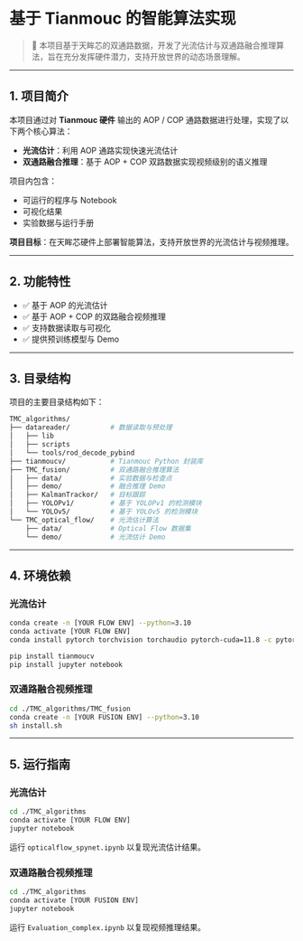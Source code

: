 # 基于 Tianmouc 的智能算法实现

> 🚀 本项目基于天眸芯的双通路数据，开发了光流估计与双通路融合推理算法，旨在充分发挥硬件潜力，支持开放世界的动态场景理解。

---

## 1. 项目简介

本项目通过对 **Tianmouc 硬件** 输出的 AOP / COP 通路数据进行处理，实现了以下两个核心算法：

* **光流估计**：利用 AOP 通路实现快速光流估计
* **双通路融合推理**：基于 AOP + COP 双路数据实现视频级别的语义推理

项目内包含：

* 可运行的程序与 Notebook
* 可视化结果
* 实验数据与运行手册

**项目目标**：在天眸芯硬件上部署智能算法，支持开放世界的光流估计与视频推理。

---

## 2. 功能特性

* ✅ 基于 AOP 的光流估计
* ✅ 基于 AOP + COP 的双路融合视频推理
* ✅ 支持数据读取与可视化
* ✅ 提供预训练模型与 Demo

---

## 3. 目录结构

项目的主要目录结构如下：

```bash
TMC_algorithms/
├── datareader/          # 数据读取与预处理
│   ├── lib
│   ├── scripts
│   └── tools/rod_decode_pybind
├── tianmoucv/           # Tianmouc Python 封装库
├── TMC_fusion/          # 双通路融合推理算法
│   ├── data/            # 实验数据与检查点
│   ├── demo/            # 融合推理 Demo
│   ├── KalmanTrackor/   # 目标跟踪
│   ├── YOLOPv1/         # 基于 YOLOPv1 的检测模块
│   └── YOLOv5/          # 基于 YOLOv5 的检测模块
└── TMC_optical_flow/    # 光流估计算法
    ├── data/            # Optical Flow 数据集
    └── demo/            # 光流估计 Demo
```

---

## 4. 环境依赖

### 光流估计

```bash
conda create -n [YOUR FLOW ENV] --python=3.10
conda activate [YOUR FLOW ENV]
conda install pytorch torchvision torchaudio pytorch-cuda=11.8 -c pytorch -c nvidia

pip install tianmoucv
pip install jupyter notebook
```

### 双通路融合视频推理

```bash
cd ./TMC_algorithms/TMC_fusion
conda create -n [YOUR FUSION ENV] --python=3.10
sh install.sh
```

---

## 5. 运行指南

### 光流估计

```bash
cd ./TMC_algorithms
conda activate [YOUR FLOW ENV]
jupyter notebook
```

运行 `opticalflow_spynet.ipynb` 以复现光流估计结果。

### 双通路融合视频推理

```bash
cd ./TMC_algorithms
conda activate [YOUR FUSION ENV]
jupyter notebook
```

运行 `Evaluation_complex.ipynb` 以复现视频推理结果。
